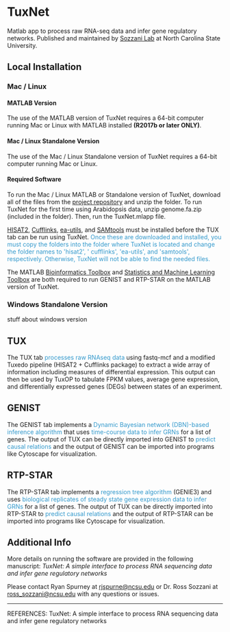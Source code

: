 # TuxNet
Matlab app to process raw RNA-seq data and infer gene regulatory networks. Published and maintained by [Sozzani Lab](https://harvest.cals.ncsu.edu/sozzani-lab/) at North Carolina State University.

## Local Installation

### Mac / Linux

#### MATLAB Version
The use of the MATLAB version of TuxNet requires a 64-bit computer running Mac or Linux with MATLAB installed **(R2017b or later ONLY)**.

#### Mac / Linux Standalone Version
The use of the Mac / Linux Standalone version of TuxNet requires a 64-bit computer running Mac or Linux.

#### Required Software
To run the Mac / Linux MATLAB or Standalone version of TuxNet, download all of the files from the [project repository](https://github.com/rspurney/TuxNet) and unzip the folder. To run TuxNet for the first time using Arabidopsis data, unzip genome.fa.zip (included in the folder). Then, run the TuxNet.mlapp file.

[HISAT2](https://ccb.jhu.edu/software/hisat2/index.shtml), [Cufflinks](https://cole-trapnell-lab.github.io/cufflinks/), [ea-utils](https://expressionanalysis.github.io/ea-utils/), and [SAMtools](http://samtools.sourceforge.net/) must be installed before the TUX tab can be run using TuxNet. <span style="color:#39c">Once these are downloaded and installed, you must copy the folders into the folder where TuxNet is located and change the folder names to 'hisat2', ' cufflinks', 'ea-utils', and 'samtools', respectively. Otherwise, TuxNet will not be able to find the needed files.</span>

The MATLAB [Bioinformatics Toolbox](https://www.mathworks.com/products/bioinfo.html) and [Statistics and Machine Learning Toolbox](https://www.mathworks.com/products/statistics.html) are both required to run GENIST and RTP-STAR on the MATLAB version of TuxNet.

### Windows Standalone Version
stuff about windows version

## TUX
The TUX tab <span style="color:#39c">processes raw RNAseq data</span> using fastq-mcf and a modified Tuxedo pipeline (HISAT2 + Cufflinks package) to extract a wide array of information including measures of differential expression. This output can then be used by TuxOP to tabulate FPKM values, average gene expression, and differentially expressed genes (DEGs) between states of an experiment.

## GENIST
The GENIST tab implements a <span style="color:#39c">Dynamic Bayesian network (DBN)-based inference algorithm</span> that uses <span style="color:#39c">time-course data to infer GRNs</span> for a list of genes. The output of TUX can be directly imported into GENIST to <span style="color:#39c">predict causal relations</span> and the output of GENIST can be imported into programs like Cytoscape for visualization.

## RTP-STAR
The RTP-STAR tab implements a <span style="color:#39c">regression tree algorithm</span> (GENIE3) and uses <span style="color:#39c">biological replicates of steady state gene expression data to infer GRNs</span> for a list of genes. The output of TUX can be directly imported into RTP-STAR to <span style="color:#39c">predict causal relations</span> and the output of RTP-STAR can be imported into programs like Cytoscape for visualization.

## Additional Info

More details on running the software are provided in the following manuscript:
*TuxNet: A simple interface to process RNA sequencing data and infer gene regulatory networks*

Please contact Ryan Spurney at <rjspurne@ncsu.edu> or Dr. Ross Sozzani at <ross_sozzani@ncsu.edu> with any questions or issues.

----------------------------------------------------------------------------------------------------------------------------
REFERENCES:
TuxNet: A simple interface to process RNA sequencing data and infer gene regulatory networks
